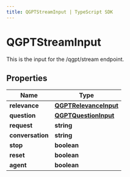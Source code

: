 ```yaml
---
title: QGPTStreamInput | TypeScript SDK
---
```



# QGPTStreamInput

This is the input for the /qgpt/stream endpoint.

## Properties

Name | Type
------------ | -------------
**relevance** | [**QGPTRelevanceInput**](QGPTRelevanceInput)
**question** | [**QGPTQuestionInput**](QGPTQuestionInput)
**request** | **string**
**conversation** | **string**
**stop** | **boolean**
**reset** | **boolean**
**agent** | **boolean**


